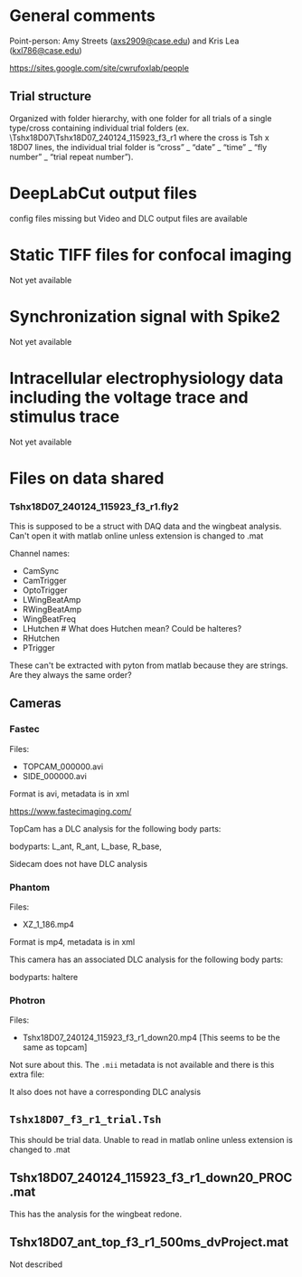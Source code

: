 
# General comments
Point-person: Amy Streets (axs2909@case.edu) and Kris Lea (kxl786@case.edu)

https://sites.google.com/site/cwrufoxlab/people

## Trial structure

Organized with folder hierarchy, with one folder for all trials of a single type/cross containing individual trial folders (ex. \Tshx18D07\Tshx18D07_240124_115923_f3_r1 where the cross is Tsh x 18D07 lines, the individual trial folder is “cross” _ “date” _ “time” _ “fly number” _ “trial repeat number”).


# DeepLabCut output files
config files missing but Video and DLC output files are available

# Static TIFF files for confocal imaging
Not yet available

# Synchronization signal with Spike2
Not yet available

# Intracellular electrophysiology data including the voltage trace and stimulus trace

Not yet available

# Files on data shared 

### Tshx18D07_240124_115923_f3_r1.fly2
This is supposed to be a struct with DAQ data and the wingbeat analysis. Can't open it with matlab online unless extension is changed to .mat

Channel names:
- CamSync
- CamTrigger
- OptoTrigger
- LWingBeatAmp
- RWingBeatAmp
- WingBeatFreq
- LHutchen  # What does Hutchen mean? Could be halteres?
- RHutchen
- PTrigger

These can't be extracted with pyton from matlab because they are strings. Are they always the same order?

## Cameras 
### Fastec

Files:
* TOPCAM_000000.avi
* SIDE_000000.avi

Format is avi, metadata is in xml

https://www.fastecimaging.com/

TopCam has a DLC analysis for the following body parts:

bodyparts: L_ant, R_ant, L_base, R_base,

Sidecam does not have DLC analysis

### Phantom
Files:
* XZ_1_186.mp4

Format is mp4, metadata is in xml

This camera has an associated DLC analysis for the following body parts:

bodyparts: haltere

### Photron

Files:
* Tshx18D07_240124_115923_f3_r1_down20.mp4 [This seems to be the same as topcam]


Not sure about this. The `.mii` metadata is not available and there is this extra file:


It also does not have a corresponding DLC analysis


## `Tshx18D07_f3_r1_trial.Tsh`
This should be trial data.
Unable to read in matlab online unless extension is changed to .mat

## Tshx18D07_240124_115923_f3_r1_down20_PROC.mat
This has the analysis for the wingbeat redone.


## Tshx18D07_ant_top_f3_r1_500ms_dvProject.mat
Not described